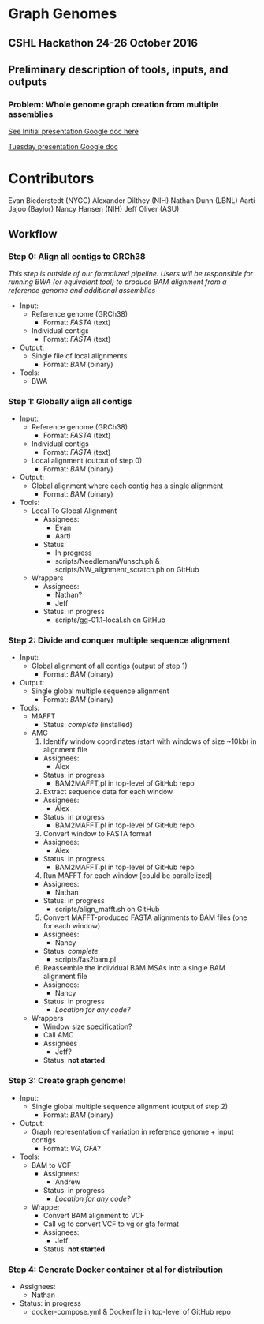 # Graph Genomes
## CSHL Hackathon 24-26 October 2016

## Preliminary description of tools, inputs, and outputs
### Problem: Whole genome graph creation from multiple assemblies

[See Initial presentation Google doc here](https://docs.google.com/a/lbl.gov/presentation/d/17MTjobkF-wfgamiK2NDwoRGQzlEJ1nzw8VtPqNGBZDI/edit?usp=sharing)

[Tuesday presentation Google doc](https://docs.google.com/presentation/d/1sEx0Q0LdAuBQF0t-JJbwZuXHNvDDwxHrevyfoYrxi68/edit?usp=sharing)


# Contributors 

Evan Biederstedt (NYGC)
Alexander Dilthey (NIH)
Nathan Dunn (LBNL)
Aarti Jajoo (Baylor)
Nancy Hansen (NIH)
Jeff Oliver (ASU)


## Workflow
### Step 0: Align all contigs to GRCh38
_This step is outside of our formalized pipeline. Users will be responsible for
running BWA (or equivalent tool) to produce BAM alignment from a reference
genome and additional assemblies_
+ Input:
  + Reference genome (GRCh38)
    + Format: _FASTA_ (text)
  + Individual contigs
    + Format: _FASTA_ (text)
+ Output:
  + Single file of local alignments
    + Format: _BAM_ (binary)
+ Tools:
  + BWA

### Step 1: Globally align all contigs
+ Input:
  + Reference genome (GRCh38)
    + Format: _FASTA_ (text)
  + Individual contigs
    + Format: _FASTA_ (text)
  + Local alignment (output of step 0)
    + Format: _BAM_ (binary)
+ Output:
  + Global alignment where each contig has a single alignment
    + Format: _BAM_ (binary)
+ Tools:
  + Local To Global Alignment
    + Assignees:
      + Evan
      + Aarti
    + Status:
      + In progress
      + scripts/NeedlemanWunsch.ph & scripts/NW_alignment_scratch.ph on GitHub
  + Wrappers
    + Assignees:
      + Nathan?
      + Jeff
    + Status: in progress
      + scripts/gg-01.1-local.sh on GitHub

### Step 2: Divide and conquer multiple sequence alignment
+ Input:
  + Global alignment of all contigs (output of step 1)
    + Format: _BAM_ (binary)
+ Output:
  + Single global multiple sequence alignment
    + Format: _BAM_ (binary)
+ Tools:
  + MAFFT
    + Status: _complete_ (installed)
  + AMC
    1. Identify window coordinates (start with windows of size ~10kb) in
    alignment file
      + Assignees:
        + Alex
      + Status: in progress
        + BAM2MAFFT.pl in top-level of GitHub repo
    2. Extract sequence data for each window
      + Assignees:
        + Alex
      + Status: in progress
        + BAM2MAFFT.pl in top-level of GitHub repo
    3. Convert window to FASTA format
      + Assignees:
        + Alex
      + Status: in progress
        + BAM2MAFFT.pl in top-level of GitHub repo
    4. Run MAFFT for each window [could be parallelized]
      + Assignees:
        + Nathan
      + Status: in progress
        + scripts/align_mafft.sh on GitHub
    5. Convert MAFFT-produced FASTA alignments to BAM files (one for each
    window)
      + Assignees:
        + Nancy
      + Status: _complete_
        + scripts/fas2bam.pl
    6. Reassemble the individual BAM MSAs into a single BAM alignment file
      + Assignees:
        + Nancy
      + Status: in progress
        + _Location for any code?_
  + Wrappers
    + Window size specification?
    + Call AMC
    + Assignees
      + Jeff?
    + Status: **not started**

### Step 3: Create graph genome!
+ Input:
  + Single global multiple sequence alignment (output of step 2)
    + Format: _BAM_ (binary)
+ Output:
  + Graph representation of variation in reference genome + input contigs
    + Format: _VG_, _GFA_?
+ Tools:
  + BAM to VCF
    + Assignees:
      + Andrew
    + Status: in progress
      + _Location for any code?_
  + Wrapper
    + Convert BAM alignment to VCF
    + Call vg to convert VCF to vg or gfa format
    + Assignees:
      + Jeff
    + Status: **not started**

### Step 4: Generate Docker container et al for distribution
+ Assignees:
  + Nathan
+ Status: in progress
  + docker-compose.yml & Dockerfile in top-level of GitHub repo
